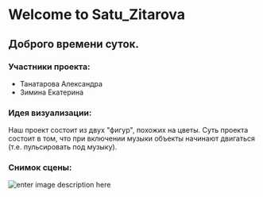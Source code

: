 #                           Welcome to Satu_Zitarova 

## Доброго времени суток. 

###  Участники проекта:

- Танатарова Александра 
- Зимина Екатерина 

### Идея визуализации: 

Наш проект состоит из двух "фигур", похожих на цветы. Суть проекта состоит в том, что при включении музыки объекты начинают двигаться (т.е. пульсировать под музыку).


### Снимок сцены: 

![enter image description here](https://pp.userapi.com/c834304/v834304448/5758c/Uvqqd9dO7j4.jpg)
